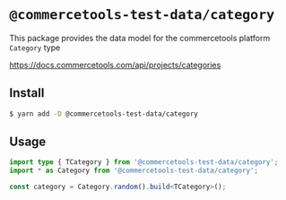 # `@commercetools-test-data/category`

This package provides the data model for the commercetools platform `Category` type

https://docs.commercetools.com/api/projects/categories

## Install

```bash
$ yarn add -D @commercetools-test-data/category
```

## Usage

```ts
import type { TCategory } from '@commercetools-test-data/category';
import * as Category from '@commercetools-test-data/category';

const category = Category.random().build<TCategory>();
```
